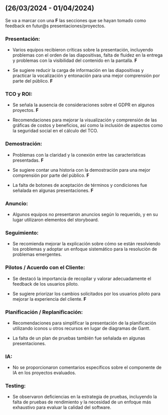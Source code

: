 
## (26/03/2024 - 01/04/2024)
Se va a marcar con una **F** las secciones que se hayan tomado como feedback en futur@s presentaciones/proyectos.

### Presentación:

- Varios equipos recibieron críticas sobre la presentación, incluyendo problemas con el orden de las diapositivas, falta de fluidez en la entrega y problemas con la visibilidad del contenido en la pantalla. **F**

- Se sugiere reducir la carga de información en las diapositivas y practicar la vocalización y entonación para una mejor comprensión por parte del público. **F**

  

### TCO y ROI:

- Se señala la ausencia de consideraciones sobre el GDPR en algunos proyectos. **F**

- Recomendaciones para mejorar la visualización y comprensión de las gráficas de costos y beneficios, así como la inclusión de aspectos como la seguridad social en el cálculo del TCO.

  

### Demostración:

- Problemas con la claridad y la conexión entre las características presentadas. **F**

- Se sugiere contar una historia con la demostración para una mejor comprensión por parte del público. **F**

- La falta de botones de aceptación de términos y condiciones fue señalada en algunas presentaciones. **F**

  

### Anuncio:

- Algunos equipos no presentaron anuncios según lo requerido, y en su lugar utilizaron elementos del storyboard.

  

### Seguimiento:

- Se recomienda mejorar la explicación sobre cómo se están resolviendo los problemas y adoptar un enfoque sistemático para la resolución de problemas emergentes.

  

### Pilotos / Acuerdo con el Cliente:

- Se destacó la importancia de recopilar y valorar adecuadamente el feedback de los usuarios piloto.

- Se sugiere priorizar los cambios solicitados por los usuarios piloto para mejorar la experiencia del cliente. **F**

  

### Planificación / Replanificación:

- Recomendaciones para simplificar la presentación de la planificación utilizando iconos u otros recursos en lugar de diagramas de Gantt.

- La falta de un plan de pruebas también fue señalada en algunas presentaciones.

  

### IA:

- No se proporcionaron comentarios específicos sobre el componente de IA en los proyectos evaluados.

  

### Testing:

- Se observaron deficiencias en la estrategia de pruebas, incluyendo la falta de pruebas de rendimiento y la necesidad de un enfoque más exhaustivo para evaluar la calidad del software.